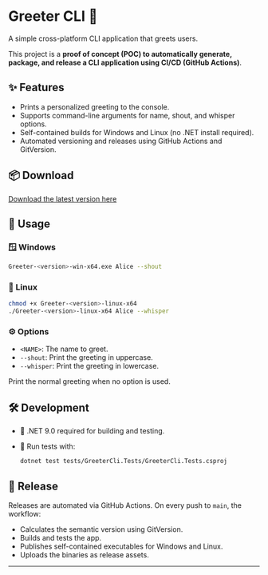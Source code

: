 # Greeter CLI 👋

A simple cross-platform CLI application that greets users.

This project is a **proof of concept (POC) to automatically generate, package, and release a CLI application using CI/CD (GitHub Actions)**.

## ✨ Features

- Prints a personalized greeting to the console.
- Supports command-line arguments for name, shout, and whisper options.
- Self-contained builds for Windows and Linux (no .NET install required).
- Automated versioning and releases using GitHub Actions and GitVersion.

## 📦 Download

[Download the latest version here](https://github.com/glexposito/greeter-cli/releases)

## 🚀 Usage

### 🪟 Windows

```sh
Greeter-<version>-win-x64.exe Alice --shout
```

### 🐧 Linux

```sh
chmod +x Greeter-<version>-linux-x64
./Greeter-<version>-linux-x64 Alice --whisper
```

### ⚙️ Options

- `<NAME>`: The name to greet.
- `--shout`: Print the greeting in uppercase.
- `--whisper`: Print the greeting in lowercase.

Print the normal greeting when no option is used.

## 🛠️ Development

- 🧰 .NET 9.0 required for building and testing.
- 🧪 Run tests with:

  ```sh
  dotnet test tests/GreeterCli.Tests/GreeterCli.Tests.csproj
  ```

## 🚢 Release

Releases are automated via GitHub Actions. On every push to `main`, the workflow:
- Calculates the semantic version using GitVersion.
- Builds and tests the app.
- Publishes self-contained executables for Windows and Linux.
- Uploads the binaries as release assets.

---